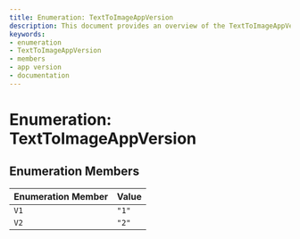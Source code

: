 ```yaml
---
title: Enumeration: TextToImageAppVersion
description: This document provides an overview of the TextToImageAppVersion enumeration, detailing its members and their corresponding values.
keywords:
- enumeration
- TextToImageAppVersion
- members
- app version
- documentation
---
```


# Enumeration: TextToImageAppVersion

## Enumeration Members

| Enumeration Member | Value |
| ------ | ------ |
| `V1` | `"1"` |
| `V2` | `"2"` |
